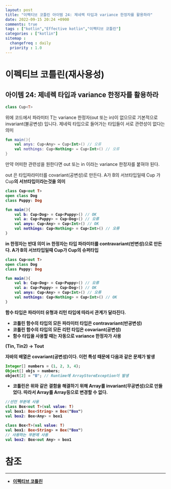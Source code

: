 ```yaml
---
layout: post
title: "이펙티브 코틀린 아이템 24: 제네렉 타입과 variance 한정자를 활용하라"
date: 2022-09-15 20:24 +0900
comments: true
tags : ["kotlin","Effective kotlin","이펙티브 코틀린"]
categories : ["kotlin"]
sitemap :
  changefreq : daily
  priority : 1.0
---
```


# 이펙티브 코틀린(재사용성)
## 아이템 24: 제네렉 타입과 variance 한정자를 활용하라

```kotlin
class Cup<T>
```
위에 코드에서 파라미터 T는 variance 한정자(out 또는 in)이 없으므로 기본적으로 invariant(불공변성) 입니다.
제네릭 타입으로 들어가는 타입들이 서로 관련성이 없다는 의미

```kotlin
fun main(){
    val anys: Cup<Any> = Cup<Int>() // 오류
    val nothings: Cup<Nothing> = Cup<Int>() // 오류
}
```

만약 어떠한 관련성을 원한다면 out 또는 in 이라는 variance 한정자를 붙혀야 된다.

out 은 타입파라미터를 covariant(공변성)로 만든다. A가 B의 서브타입일때 Cup<A> 가 Cup<B>의 서브타입이라는것을 의미

```kotlin
class Cup<out T>
open class Dog
class Puppy: Dog

fun main(){
    val b: Cup<Dog> = Cup<Puppy>() // OK
    val a: Cup<Puppy> = Cup<Dog>() // 오류 
    val anys: Cup<Any> = Cup<Int>() // OK
    val nothings: Cup<Nothing> = Cup<Int>() // 오류
}
```

in 한정자는 반대 의미 in 한정자는 타입 파라미터를 contravariant(반변성)으로 만든다. A가 B의 서브타입일때 Cup<A>가 Cup<B>의 슈퍼타입

```kotlin
class Cup<out T>
open class Dog
class Puppy: Dog

fun main(){
    val b: Cup<Dog> = Cup<Puppy>() // 오류
    val a: Cup<Puppy> = Cup<Dog>() // OK 
    val anys: Cup<Any> = Cup<Int>() // 오류
    val nothings: Cup<Nothing> = Cup<Int>() // OK
}
```

함수 타입은 파라미터 유형과 리턴 타입에 따라서 관계가 달라진다.

* 코틀린 함수의 타입의 모든 파라미터 타입은 contravariant(반공변성)
* 코틀린 함수의 타입의 모든 리턴 타입은 covariant(공변성)
* 함수 타입을 사용할 때는 자동으로 variance 한정자가 사용

(Tin, Tin2) -> Tout

자바의 배열은 covariant(공변성)이다. 이런 특성 때문에 다음과 같은 문제가 발생

```java
Integer[] numbers = {1, 2, 3, 4};
Object[] objs = numbers;
object[2] = "B"; // Runtime에 ArrayStoreException이 발생
```

* 코틀린은 위와 같은 결함을 해결하기 위해 Array를 invariant(무공변성)으로 만들었다. 따라서 Array를 Array등으로 변경할 수 없다.

```kotlin
//선언 부분에 사용
class Box<out T>(val value: T)
val box1: Box<String> = Box("Box")
val box2: Box<Any> = box1
```


```kotlin
class Box<T>(val value: T)
val box1: Box<String> = Box("Box")
// 사용하는 부분에 사용
val box2: Box<out Any> = box1
```

# 참조

-----
* [이펙티브 코틀린](http://www.yes24.com/Product/Goods/106225986)
